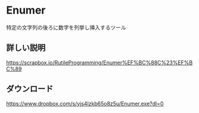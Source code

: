 # Enumer
特定の文字列の後ろに数字を列挙し挿入するツール

## 詳しい説明
https://scrapbox.io/RutileProgramming/Enumer%EF%BC%88C%23%EF%BC%89

## ダウンロード
https://www.dropbox.com/s/yjs4lzkb65o8z5u/Enumer.exe?dl=0
